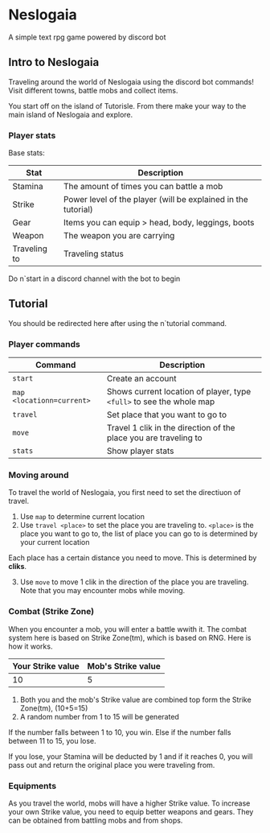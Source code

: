 # Neslogaia
A simple text rpg game powered by discord bot

## Intro to Neslogaia
Traveling around the world of Neslogaia using the discord bot commands! Visit different towns, battle mobs and collect items.

You start off on the island of Tutorisle. From there make your way to the main island of Neslogaia and explore.

### Player stats
Base stats:

|Stat| Description|
|---|---|
|Stamina|The amount of times you can battle a mob|
|Strike|Power level of the player (will be explained in the tutorial)|
|Gear|Items you can equip > head, body, leggings, boots|
|Weapon|The weapon you are carrying|
|Traveling to| Traveling status|

Do n`start in a discord channel with the bot to begin


## Tutorial
You should be redirected here after using the n`tutorial command.

### Player commands
|Command|Description|
|---|---|
|`start`|Create an account|
|`map <locationn=current>`|Shows current location of player, type `<full>` to see the whole map
|`travel`|Set place that you want to go to|
|`move`| Travel 1 clik in the direction of the place you are traveling to|
|`stats`|Show player stats|

### Moving around
To travel the world of Neslogaia, you first need to set the directiuon of travel.

1. Use `map` to determine current location
2. Use `travel <place>` to set the place you are traveling to. `<place>` is the place you want to go to, the list of place you can go to is determined by your current location

Each place has a certain distance you need to move. This is determined by **cliks**.

3. Use `move` to move 1 clik in the direction of the place you are traveling. Note that you may encounter mobs while moving.

### Combat (Strike Zone)
When you encounter a mob, you will enter a battle wwith it. The combat system here is based on Strike Zone(tm), which is based on RNG. Here is how it works.

|Your Strike value|Mob's Strike value|
|---|---|
|10|5|

1. Both you and the mob's Strike value are combined top form the Strike Zone(tm), (10+5=15)
2. A random number from 1 to 15 will be generated

If the number falls between 1 to 10, you win. Else if the number falls between 11 to 15, you lose.

If you lose, your Stamina will be deducted by 1 and if it reaches 0, you will pass out and return the original place you were traveling from.

### Equipments
As you travel the world, mobs will have a higher Strike value. To increase your own Strike value, you need to equip better weapons and gears. They can be obtained from battling mobs and from shops.